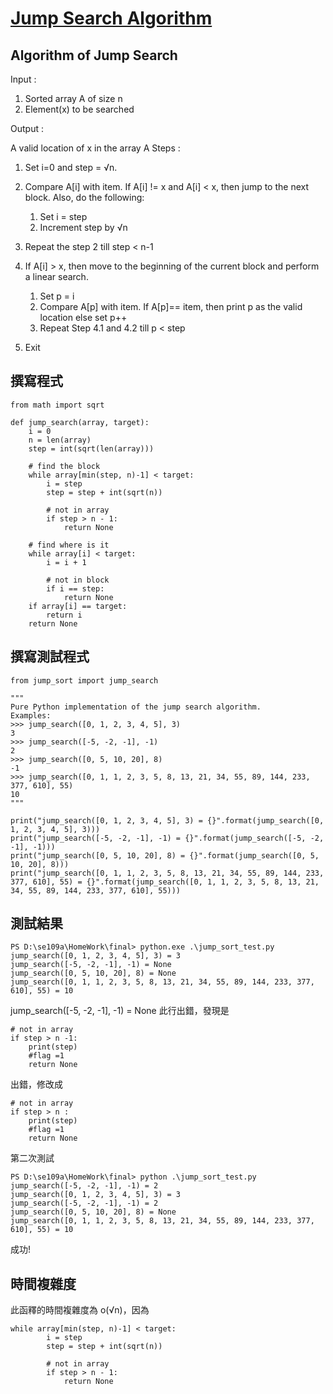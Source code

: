 # [Jump Search Algorithm](https://www.studytonight.com/data-structures/jump-search-algorithm)
## Algorithm of Jump Search
Input :
1. Sorted array A of size n
2. Element(x) to be searched

Output :

A valid location of x in the array A
Steps :
1. Set i=0 and step = √n.

2. Compare A[i] with item. If A[i] != x and A[i] < x, then jump to the next block. 
Also, do the following:
    1. Set i = step
    2. Increment step by √n
3. Repeat the step 2 till step < n-1
4. If A[i] > x, then move to the beginning of the current block and perform a linear search.

    1. Set p = i
    2. Compare A[p] with item. If A[p]== item, then print p as the valid location else set p++
    3. Repeat Step 4.1 and 4.2 till p < step
5. Exit
## 撰寫程式
```
from math import sqrt

def jump_search(array, target):
    i = 0
    n = len(array)
    step = int(sqrt(len(array)))

    # find the block
    while array[min(step, n)-1] < target:
        i = step
        step = step + int(sqrt(n))

        # not in array
        if step > n - 1:
            return None
    
    # find where is it
    while array[i] < target:
        i = i + 1

        # not in block
        if i == step:
            return None
    if array[i] == target:
        return i
    return None
```
## 撰寫測試程式
```
from jump_sort import jump_search

"""
Pure Python implementation of the jump search algorithm.
Examples:
>>> jump_search([0, 1, 2, 3, 4, 5], 3)
3
>>> jump_search([-5, -2, -1], -1)
2
>>> jump_search([0, 5, 10, 20], 8)
-1
>>> jump_search([0, 1, 1, 2, 3, 5, 8, 13, 21, 34, 55, 89, 144, 233, 377, 610], 55)
10
"""

print("jump_search([0, 1, 2, 3, 4, 5], 3) = {}".format(jump_search([0, 1, 2, 3, 4, 5], 3)))
print("jump_search([-5, -2, -1], -1) = {}".format(jump_search([-5, -2, -1], -1)))
print("jump_search([0, 5, 10, 20], 8) = {}".format(jump_search([0, 5, 10, 20], 8)))
print("jump_search([0, 1, 1, 2, 3, 5, 8, 13, 21, 34, 55, 89, 144, 233, 377, 610], 55) = {}".format(jump_search([0, 1, 1, 2, 3, 5, 8, 13, 21, 34, 55, 89, 144, 233, 377, 610], 55)))
```
## 測試結果
```
PS D:\se109a\HomeWork\final> python.exe .\jump_sort_test.py
jump_search([0, 1, 2, 3, 4, 5], 3) = 3
jump_search([-5, -2, -1], -1) = None
jump_search([0, 5, 10, 20], 8) = None
jump_search([0, 1, 1, 2, 3, 5, 8, 13, 21, 34, 55, 89, 144, 233, 377, 610], 55) = 10
```
jump_search([-5, -2, -1], -1) = None
此行出錯，發現是
```
# not in array
if step > n -1:
    print(step)
    #flag =1
    return None
```
出錯，修改成
```
# not in array
if step > n :
    print(step)
    #flag =1
    return None
```
第二次測試
```
PS D:\se109a\HomeWork\final> python .\jump_sort_test.py
jump_search([-5, -2, -1], -1) = 2
jump_search([0, 1, 2, 3, 4, 5], 3) = 3
jump_search([-5, -2, -1], -1) = 2
jump_search([0, 5, 10, 20], 8) = None
jump_search([0, 1, 1, 2, 3, 5, 8, 13, 21, 34, 55, 89, 144, 233, 377, 610], 55) = 10
```
成功!
## 時間複雜度
此函釋的時間複雜度為 o(√n)，因為
```
while array[min(step, n)-1] < target:
        i = step
        step = step + int(sqrt(n))

        # not in array
        if step > n - 1:
            return None
```